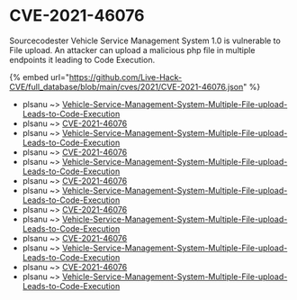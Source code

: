 # CVE-2021-46076

Sourcecodester Vehicle Service Management System 1.0 is vulnerable to File upload. An attacker can upload a malicious php file in multiple endpoints it leading to Code Execution.

{% embed url="https://github.com/Live-Hack-CVE/full_database/blob/main/cves/2021/CVE-2021-46076.json" %}


* plsanu ~> [Vehicle-Service-Management-System-Multiple-File-upload-Leads-to-Code-Execution](https://www.alice-snow.ru/2021/database/cve-2021-46076/vehicle-service-management-system-multiple-file-upload-leads-to-code-execution-plsanu)
* plsanu ~> [CVE-2021-46076](https://www.alice-snow.ru/2021/database/cve-2021-46076/cve-2021-46076-plsanu)
* plsanu ~> [Vehicle-Service-Management-System-Multiple-File-upload-Leads-to-Code-Execution](https://www.alice-snow.ru/2021/database/cve-2021-46076/vehicle-service-management-system-multiple-file-upload-leads-to-code-execution-plsanu)
* plsanu ~> [CVE-2021-46076](https://www.alice-snow.ru/2021/database/cve-2021-46076/cve-2021-46076-plsanu)
* plsanu ~> [Vehicle-Service-Management-System-Multiple-File-upload-Leads-to-Code-Execution](https://www.alice-snow.ru/2021/database/cve-2021-46076/vehicle-service-management-system-multiple-file-upload-leads-to-code-execution-plsanu)
* plsanu ~> [CVE-2021-46076](https://www.alice-snow.ru/2021/database/cve-2021-46076/cve-2021-46076-plsanu)
* plsanu ~> [Vehicle-Service-Management-System-Multiple-File-upload-Leads-to-Code-Execution](https://www.alice-snow.ru/2021/database/cve-2021-46076/vehicle-service-management-system-multiple-file-upload-leads-to-code-execution-plsanu)
* plsanu ~> [CVE-2021-46076](https://www.alice-snow.ru/2021/database/cve-2021-46076/cve-2021-46076-plsanu)
* plsanu ~> [Vehicle-Service-Management-System-Multiple-File-upload-Leads-to-Code-Execution](https://www.alice-snow.ru/2021/database/cve-2021-46076/vehicle-service-management-system-multiple-file-upload-leads-to-code-execution-plsanu)
* plsanu ~> [CVE-2021-46076](https://www.alice-snow.ru/2021/database/cve-2021-46076/cve-2021-46076-plsanu)
* plsanu ~> [Vehicle-Service-Management-System-Multiple-File-upload-Leads-to-Code-Execution](https://www.alice-snow.ru/2021/database/cve-2021-46076/vehicle-service-management-system-multiple-file-upload-leads-to-code-execution-plsanu)
* plsanu ~> [CVE-2021-46076](https://www.alice-snow.ru/2021/database/cve-2021-46076/cve-2021-46076-plsanu)
* plsanu ~> [Vehicle-Service-Management-System-Multiple-File-upload-Leads-to-Code-Execution](https://www.alice-snow.ru/2021/database/cve-2021-46076/vehicle-service-management-system-multiple-file-upload-leads-to-code-execution-plsanu)